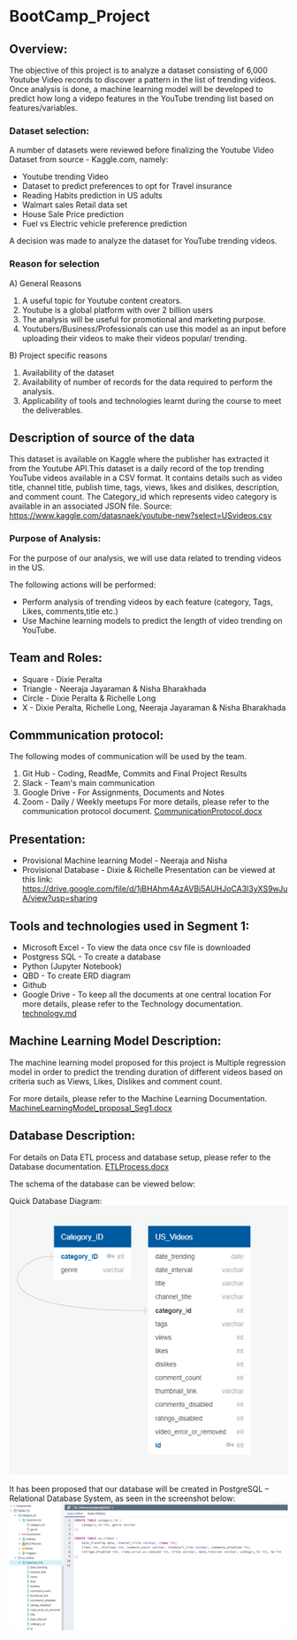 # __BootCamp_Project__

## __Overview:__
The objective of this project is to analyze a dataset consisting of 6,000 Youtube Video records to discover a pattern in the list of trending videos. Once analysis is done, a machine learning model will be developed to predict how long a videpo features in the YouTube trending list based on  features/variables.

### __Dataset selection:__
A number of datasets were reviewed before finalizing the Youtube Video Dataset from source - Kaggle.com, namely:
- Youtube trending Video 
- Dataset to predict preferences to opt for Travel insurance
- Reading Habits prediction in US adults
- Walmart sales Retail data set
- House Sale Price prediction
- Fuel vs Electric vehicle preference prediction

A decision was made to analyze the dataset for YouTube trending videos. 

### __Reason for selection__

A) General Reasons
1. A useful topic for Youtube content creators. 
2. Youtube is a global platform with over 2 billion users
3. The analysis will be useful for promotional and marketing purpose.
4. Youtubers/Business/Professionals can use this model as an input before uploading their videos to make their videos popular/ trending.


B) Project specific reasons
1. Availability of the dataset
2. Availability of number of records for the data required to perform the analysis.
3. Applicability of tools and technologies learnt during the course to meet the deliverables.

## Description of source of the data
This dataset is available on Kaggle where the publisher has extracted it from the Youtube API.This dataset is a daily record of the top trending YouTube videos available in a CSV format. It contains details such as video title, channel title, publish time, tags, views, likes and dislikes, description, and comment count. The Category_id which represents video category is available in an associated JSON file. Source:  https://www.kaggle.com/datasnaek/youtube-new?select=USvideos.csv


### __Purpose of Analysis:__
For the purpose of our analysis, we will use data related to trending videos in the US.

The following actions will be performed:

- Perform analysis of trending videos by each feature (category, Tags, Likes, comments,title etc.) 
- Use Machine learning models to predict the length of video trending on YouTube.


## __Team and Roles:__
- Square - Dixie Peralta
- Triangle - Neeraja Jayaraman & Nisha Bharakhada
- Circle - Dixie Peralta & Richelle Long
- X - Dixie Peralta, Richelle Long, Neeraja Jayaraman & Nisha Bharakhada

## __Commmunication protocol:__
The following modes of communication will be used by the team.
1. Git Hub - Coding, ReadMe, Commits and Final Project Results  
2. Slack - Team's main communication  
3. Google Drive  - For Assignments, Documents and Notes  
4. Zoom - Daily / Weekly meetups
For more details, please refer to the communication protocol document.
[CommunicationProtocol.docx](CommunicationProtocol.docx)

## __Presentation:__
- Provisional Machine learning Model - Neeraja and Nisha
- Provisional Database - Dixie & Richelle
Presentation can be viewed at this link:
https://drive.google.com/file/d/1jBHAhm4AzAVBi5AUHJoCA3l3yXS9wJuA/view?usp=sharing

## __Tools and technologies used in Segment 1:__

- Microsoft Excel - To view the data once csv file is downloaded
- Postgress SQL - To create a database
- Python (Jupyter Notebook)
- QBD - To create ERD diagram
- Github
- Google Drive - To keep all the documents at one central location
For more details, please refer to the Technology documentation.
[technology.md](technology.md)

## __Machine Learning Model Description:__

The machine learning model proposed for this project is Multiple regression model in order to predict the trending duration of different videos based on criteria such as Views, Likes, Dislikes and comment count. 

For more details, please refer to the Machine Learning Documentation.
[MachineLearningModel_proposal_Seg1.docx](/MachineLearningModel/MachineLearningModel_proposal_Seg1.docx)

## __Database Description:__

For details on Data ETL process and database setup, please refer to the Database documentation.
[ETLProcess.docx](/ETL/ETLProcess.docx)

The schema of the database can be viewed below:

Quick Database Diagram:
![ETL/ERD.png](/ETL/ERD.png)

It has been proposed that our database will be created in 
PostgreSQL – Relational Database System, as seen in the screenshot below:
![DB_ERD_SQL_posGres.png](/ETL/DB_ERD_SQL_posGres.png)


